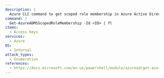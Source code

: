 ```yaml
---
description: |
  Azure CLI command to get scoped role membership in Azure Active Directory (AD) by ID.
command: |
  Get-AzureADMSScopedRoleMembership -Id <ID> | fl
items:
  - Access Keys
services:
  - Azure
OS:
  - Internal
attack_types:
  - Enumeration
references:
  - https://docs.microsoft.com/en-us/powershell/module/azuread/get-azureadmsadminstrativerolescopedrolemembership
---
```


